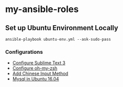 # my-ansible-roles

## Set up Ubuntu Environment Locally
`ansible-playbook ubuntu-env.yml --ask-sudo-pass`

### Configurations

+ [Configure Sublime Text 3](http://suzywu2014.github.io/ubuntu/2017/02/18/Ubuntu-sublime3)
+ [Configure oh-my-zsh](http://suzywu2014.github.io/ubuntu/2017/02/19/Ubuntu-zsh)
+ [Add Chinese Input Method](http://suzywu2014.github.io/ubuntu/2017/02/20/Ubuntu-sogou-pinyin)
+ [Mysql in Ubuntu 16.04](https://www.digitalocean.com/community/tutorials/how-to-install-mysql-on-ubuntu-16-04)
